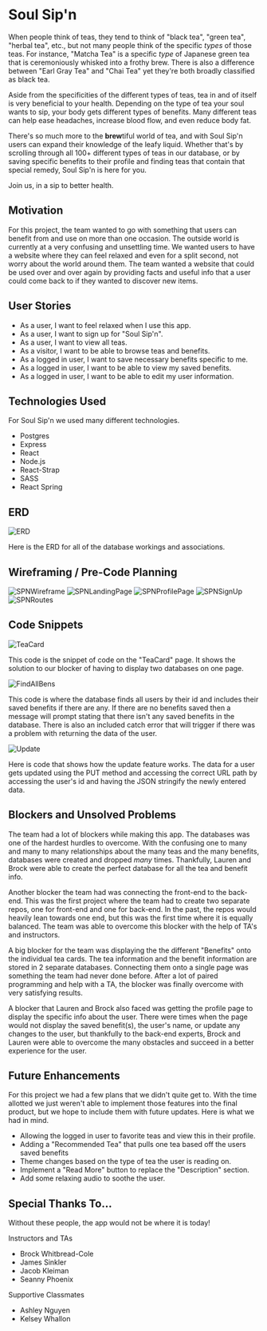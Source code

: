 # Soul Sip'n
When people think of teas, they tend to think of "black tea", "green tea", "herbal tea", etc., but not many people think of the specific _types_ of those teas. For instance, "Matcha Tea" is a specific _type_ of Japanese green tea that is ceremoniously whisked into a frothy brew. There is also a difference between "Earl Gray Tea" and "Chai Tea" yet they're both broadly classified as black tea.

Aside from the specificities of the different types of teas, tea in and of itself is very beneficial to your health. Depending on the type of tea your soul wants to sip, your body gets different types of benefits. Many different teas can help ease headaches, increase blood flow, and even reduce body fat.

There's so much more to the **brew**tiful world of tea, and with Soul Sip'n users can expand their knowledge of the leafy liquid. Whether that's by scrolling through all 100+ different types of teas in our database, or by saving specific benefits to their profile and finding teas that contain that special remedy, Soul Sip'n is here for you.

Join us, in a sip to better health.

## Motivation
For this project, the team wanted to go with something that users can benefit from and use on more than one occasion. The outside world is currently at a very confusing and unsettling time. We wanted users to have a website where they can feel relaxed and even for a split second, not worry about the world around them. The team wanted a website that could be used over and over again by providing facts and useful info that a user could come back to if they wanted to discover new items.

## User Stories
- As a user, I want to feel relaxed when I use this app.
- As a user, I want to sign up for "Soul Sip'n".
- As a user, I want to view all teas.
- As a visitor, I want to be able to browse teas and benefits.
- As a logged in user, I want to save necessary benefits specific to me.
- As a logged in user, I want to be able to view my saved benefits.
- As a logged in user, I want to be able to edit my user information.

## Technologies Used
For Soul Sip'n we used many different technologies.
- Postgres
- Express
- React
- Node.js
- React-Strap
- SASS
- React Spring

## ERD
![ERD](public/images/ERD.png)

Here is the ERD for all of the database workings and associations.

## Wireframing / Pre-Code Planning

![SPNWireframe](public/images/wireframe/SPNWireframe.png)
![SPNLandingPage](public/images/wireframe/SPNLandingPage.png)
![SPNProfilePage](public/images/wireframe/SPNProfilePage.png)
![SPNSignUp](public/images/wireframe/SPNSignUp.png)
![SPNRoutes](public/images/wireframe/SPNRoutes.png)

## Code Snippets
![TeaCard](public/images/TeaCard.png)

This code is the snippet of code on the "TeaCard" page. It shows the solution to our blocker of having to display two databases on one page.

![FindAllBens](public/images/FindAllBens.jpg)

This code is where the database finds all users by their id and includes their saved benefits if there are any. If there are no benefits saved then a message will prompt stating that there isn't any saved benefits in the database. There is also an included catch error that will trigger if there was a problem with returning the data of the user.

![Update](public/images/Update.jpg)

Here is code that shows how the update feature works. The data for a user gets updated using the PUT method and accessing the correct URL path by accessing the user's id and having the JSON stringify the newly entered data.



## Blockers and Unsolved Problems
The team had a lot of blockers while making this app. The databases was one of the hardest hurdles to overcome. With the confusing one to many and many to many relationships about the many teas and the many benefits, databases were created and dropped _many_ times. Thankfully, Lauren and Brock were able to create the perfect database for all the tea and benefit info.

Another blocker the team had was connecting the front-end to the back-end. This was the first project where the team had to create two separate repos, one for front-end and one for back-end. In the past, the repos would heavily lean towards one end, but this was the first time where it is equally balanced. The team was able to overcome this blocker with the help of TA's and instructors.

A big blocker for the team was displaying the the different "Benefits" onto the individual tea cards. The tea information and the benefit information are stored in 2 separate databases. Connecting them onto a single page was something the team had never done before. After a lot of paired programming and help with a TA, the blocker was finally overcome with very satisfying results.

A blocker that Lauren and Brock also faced was getting the profile page to display the specific info about the user. There were times when the page would not display the saved benefit(s), the user's name, or update any changes to the user, but thankfully to the back-end experts, Brock and Lauren were able to overcome the many obstacles and succeed in a better experience for the user.

## Future Enhancements
For this project we had a few plans that we didn't quite get to. With the time allotted we just weren't able to implement those features into the final product, but we hope to include them with future updates. Here is what we had in mind.
- Allowing the logged in user to favorite teas and view this in their profile. 
- Adding a "Recommended Tea" that pulls one tea based off the users saved benefits
- Theme changes based on the type of tea the user is reading on.
- Implement a "Read More" button to replace the "Description" section.
- Add some relaxing audio to soothe the user.

## Special Thanks To...
Without these people, the app would not be where it is today!

Instructors and TAs
- Brock Whitbread-Cole
- James Sinkler
- Jacob Kleiman
- Seanny Phoenix

Supportive Classmates
- Ashley Nguyen
- Kelsey Whallon
